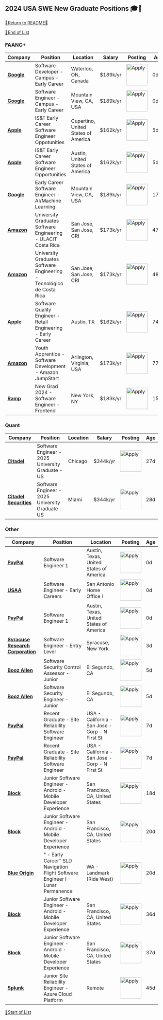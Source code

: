 ## 2024 USA SWE New Graduate Positions :mortar_board::eagle:

[:page_with_curl:Return to README:page_with_curl:](/)

[:arrow_down_small:End of List](#bottom)
<a name="top"></a>

### FAANG+

<!-- TABLE_FAANG_START -->
| Company | Position | Location | Salary | Posting | Age |
|---|---|---|---|---|---|
| <a href="https://www.google.com/"><strong>Google</strong></a> | Software Developer - Campus - Early Career | Waterloo, ON, Canada | $189k/yr | <a href="https://www.google.com/about/careers/applications/jobs/results/109183716080657094"><img src="https://i.imgur.com/JpkfjIq.png" alt="Apply" width="70"/></a> | 0d |
| <a href="https://www.google.com/"><strong>Google</strong></a> | Software Engineer - Campus - Early Career | Mountain View, CA, USA | $189k/yr | <a href="https://www.google.com/about/careers/applications/jobs/results/103780715941765830"><img src="https://i.imgur.com/JpkfjIq.png" alt="Apply" width="70"/></a> | 0d |
| <a href="https://www.apple.com/"><strong>Apple</strong></a> | IS&T Early Career Software Engineer Oppotunities | Cupertino, United States of America | $162k/yr | <a href="https://jobs.apple.com/en-us/details/PIPE-200557873"><img src="https://i.imgur.com/JpkfjIq.png" alt="Apply" width="70"/></a> | 5d |
| <a href="https://www.apple.com/"><strong>Apple</strong></a> | IS&T Early Career Software Engineer Opportunities | Austin, United States of America | $162k/yr | <a href="https://jobs.apple.com/en-us/details/PIPE-200557886"><img src="https://i.imgur.com/JpkfjIq.png" alt="Apply" width="70"/></a> | 5d |
| <a href="https://www.google.com/"><strong>Google</strong></a> | Early Career Software Engineer - AI/Machine Learning | Mountain View, CA, USA | $189k/yr | <a href="https://www.google.com/about/careers/applications/jobs/results/140166094567416518"><img src="https://i.imgur.com/JpkfjIq.png" alt="Apply" width="70"/></a> | 17d |
| <a href="https://www.amazon.com/"><strong>Amazon</strong></a> | University Graduates Software Engineering - ULACIT Costa Rica | San Jose, San Jose, CRI | $173k/yr | <a href="https://www.amazon.jobs/jobs/2672211/apply"><img src="https://i.imgur.com/JpkfjIq.png" alt="Apply" width="70"/></a> | 47d |
| <a href="https://www.amazon.com/"><strong>Amazon</strong></a> | University Graduates Software Engineering - Tecnológico de Costa Rica | San Jose, San Jose, CRI | $173k/yr | <a href="https://www.amazon.jobs/jobs/2672215/apply"><img src="https://i.imgur.com/JpkfjIq.png" alt="Apply" width="70"/></a> | 48d |
| <a href="https://www.apple.com/"><strong>Apple</strong></a> | Software Quality Engineer - Retail Engineering - Early Career | Austin, TX | $162k/yr | <a href="https://jobs.apple.com/en-us/details/PIPE-200551672"><img src="https://i.imgur.com/JpkfjIq.png" alt="Apply" width="70"/></a> | 74d |
| <a href="https://www.amazon.com/"><strong>Amazon</strong></a> | Youth Apprentice - Software Development - Amazon JumpStart | Arlington, Virginia, USA | $173k/yr | <a href="https://www.amazon.jobs/jobs/2644285/apply"><img src="https://i.imgur.com/JpkfjIq.png" alt="Apply" width="70"/></a> | 77d |
| <a href="https://ramp.com/"><strong>Ramp</strong></a> | New Grad 2024 - Software Engineer - Frontend | New York, NY | $183k/yr | <a href="https://jobs.ashbyhq.com/ramp/0ae01d73-3f48-4722-9810-0c6c1940d7bd"><img src="https://i.imgur.com/JpkfjIq.png" alt="Apply" width="70"/></a> | 150d |

<!-- TABLE_FAANG_END -->

### Quant

<!-- TABLE_QUANT_START -->
| Company | Position | Location | Salary | Posting | Age |
|---|---|---|---|---|---|
| <a href="https://www.citadel.com/careers/"><strong>Citadel</strong></a> | Software Engineer - 2025 University Graduate - US | Chicago | $344k/yr | <a href="https://www.citadel.com/careers/details/software-engineer-2025-university-graduate-us/"><img src="https://i.imgur.com/JpkfjIq.png" alt="Apply" width="70"/></a> | 27d |
| <a href="https://www.citadelsecurities.com/careers/"><strong>Citadel Securities</strong></a> | Software Engineer - 2025 University Graduate - US | Miami | $344k/yr | <a href="https://www.citadelsecurities.com/careers/details/software-engineer-2025-university-graduate-us-2/"><img src="https://i.imgur.com/JpkfjIq.png" alt="Apply" width="70"/></a> | 28d |

<!-- TABLE_QUANT_END -->

### Other

<!-- TABLE_START -->
| Company | Position | Location | Posting | Age |
|---|---|---|---|---|
| <a href="https://www.paypal.com/"><strong>PayPal</strong></a> | Software Engineer 1 | Austin, Texas, United States of America | <a href="https://paypal.wd1.myworkdayjobs.com/en-US/jobs/job/Austin-Texas-United-States-of-America/Software-Engineer-1_R0114731"><img src="https://i.imgur.com/JpkfjIq.png" alt="Apply" width="70"/></a> | 0d |
| <a href="https://www.usaa.com/"><strong>USAA</strong></a> | Software Engineer - Early Careers | San Antonio Home Office I | <a href="https://usaa.wd1.myworkdayjobs.com/en-US/USAAJOBSWD/job/San-Antonio-Home-Office-I/Software-Engineer---Early-Careers_R0101932-1"><img src="https://i.imgur.com/JpkfjIq.png" alt="Apply" width="70"/></a> | 0d |
| <a href="https://www.paypal.com/"><strong>PayPal</strong></a> | Software Engineer 1 | Austin, Texas, United States of America | <a href="https://wd1.myworkdaysite.com/en-US/recruiting/paypal/jobs/job/Austin-Texas-United-States-of-America/Software-Engineer-1_R0114731"><img src="https://i.imgur.com/JpkfjIq.png" alt="Apply" width="70"/></a> | 0d |
| <a href="https://www.srcinc.com/"><strong>Syracuse Research Corporation</strong></a> | Software Engineer - Entry Level | Syracuse, New York | <a href="https://jobs.jobvite.com/src-inc/job/o9ydufw8"><img src="https://i.imgur.com/JpkfjIq.png" alt="Apply" width="70"/></a> | 3d |
| <a href="https://www.boozallen.com/"><strong>Booz Allen</strong></a> | Software Security Control Assessor - Junior | El Segundo, CA | <a href="https://bah.wd1.myworkdayjobs.com/en-US/BAH_Jobs/job/El-Segundo-CA/Software-Security-Control-Assessor--Junior_R0202372"><img src="https://i.imgur.com/JpkfjIq.png" alt="Apply" width="70"/></a> | 5d |
| <a href="https://www.boozallen.com/"><strong>Booz Allen</strong></a> | Software Security Engineer - Junior | El Segundo, CA | <a href="https://bah.wd1.myworkdayjobs.com/en-US/BAH_Jobs/job/El-Segundo-CA/Software-Security-Engineer--Junior_R0202374"><img src="https://i.imgur.com/JpkfjIq.png" alt="Apply" width="70"/></a> | 5d |
| <a href="https://www.paypal.com/"><strong>PayPal</strong></a> | Recent Graduate - Site Reliability Software Engineer | USA - California - San Jose - Corp - N First St | <a href="https://paypal.wd1.myworkdayjobs.com/en-US/jobs/job/San-Jose-California-United-States-of-America/SRE-Software-Engineer_R0114465"><img src="https://i.imgur.com/JpkfjIq.png" alt="Apply" width="70"/></a> | 7d |
| <a href="https://www.paypal.com/"><strong>PayPal</strong></a> | Recent Graduate - Site Reliability Software Engineer | USA - California - San Jose - Corp - N First St | <a href="https://wd1.myworkdaysite.com/en-US/recruiting/paypal/jobs/job/San-Jose-California-United-States-of-America/SRE-Software-Engineer_R0114465"><img src="https://i.imgur.com/JpkfjIq.png" alt="Apply" width="70"/></a> | 7d |
| <a href="https://block.xyz"><strong>Block</strong></a> | Junior Software Engineer - Android - Mobile Developer Experience | San Francisco, CA, United States | <a href="https://www.smartrecruiters.com/Square/0f45347d-f650-47b9-a29d-5f5e14c3da3e"><img src="https://i.imgur.com/JpkfjIq.png" alt="Apply" width="70"/></a> | 18d |
| <a href="https://block.xyz"><strong>Block</strong></a> | Junior Software Engineer - Android - Mobile Developer Experience | San Francisco, CA, United States | <a href="https://www.smartrecruiters.com/Square/7e8424d6-485e-461a-977d-9ca686682119"><img src="https://i.imgur.com/JpkfjIq.png" alt="Apply" width="70"/></a> | 20d |
| <a href="https://www.blueorigin.com/"><strong>Blue Origin</strong></a> | " - Early Career" SLD Navigation Flight Software Engineer I - Lunar Permanence | WA - Landmark (Ride West) | <a href="https://blueorigin.wd5.myworkdayjobs.com/en-US/BlueOrigin/job/Seattle-WA/SLD-Navigation-Flight-Software-Engineer-I---Lunar-Permanence_R43509"><img src="https://i.imgur.com/JpkfjIq.png" alt="Apply" width="70"/></a> | 20d |
| <a href="https://block.xyz"><strong>Block</strong></a> | Junior Software Engineer - Android - Mobile Developer Experience | San Francisco, CA, United States | <a href="https://www.smartrecruiters.com/Square/e4793048-a45d-4333-a409-cc80f0ab81c1"><img src="https://i.imgur.com/JpkfjIq.png" alt="Apply" width="70"/></a> | 36d |
| <a href="https://block.xyz"><strong>Block</strong></a> | Junior Software Engineer - Android - Mobile Developer Experience | San Francisco, CA, United States | <a href="https://www.smartrecruiters.com/Square/70393639-d460-4906-a326-302c1bd4669d"><img src="https://i.imgur.com/JpkfjIq.png" alt="Apply" width="70"/></a> | 37d |
| <a href="https://www.splunk.com/"><strong>Splunk</strong></a> | Junior Site Reliability Engineer - Azure Cloud Platform | Remote | <a href="https://jobs.jobvite.com/splunk-careers/job/oBxAtfwV"><img src="https://i.imgur.com/JpkfjIq.png" alt="Apply" width="70"/></a> | 45d |

<!-- TABLE_END -->

<a name="bottom"></a>
[:arrow_up_small:Start of List](#top)
